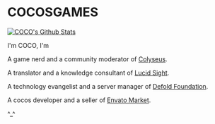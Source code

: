 # COCOSGAMES

[![COCO's Github Stats](https://github-readme-stats.vercel.app/api?username=cocosgames&count_private=true&show_icons=true&theme=vue)](https://github.com/CocosGames/#choose-pinned-repositories)

I'm COCO, I'm

A game nerd and a community moderator of [Colyseus](https://www.colyseus.io/).

A translator and a knowledge consultant of [Lucid Sight](https://www.lucidsight.com/).

A technology evangelist and a server manager of [Defold Foundation](https://defold.com/).

A cocos developer and a seller of [Envato Market](https://codecanyon.net/).

^_^
